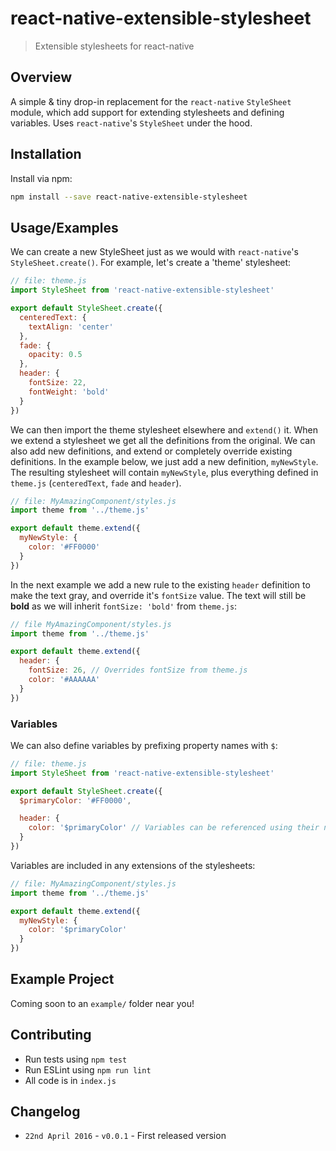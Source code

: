 # react-native-extensible-stylesheet
> Extensible stylesheets for react-native

## Overview

A simple & tiny drop-in replacement for the `react-native` `StyleSheet` module,
which add support for extending stylesheets and defining variables.  Uses
`react-native`'s `StyleSheet` under the hood.

## Installation

Install via npm:

```bash
npm install --save react-native-extensible-stylesheet
```

## Usage/Examples

We can create a new StyleSheet just as we would with `react-native`'s
`StyleSheet.create()`.  For example, let's create a 'theme' stylesheet:

```javascript
// file: theme.js
import StyleSheet from 'react-native-extensible-stylesheet'

export default StyleSheet.create({
  centeredText: {
    textAlign: 'center'
  },
  fade: {
    opacity: 0.5
  },
  header: {
    fontSize: 22,
    fontWeight: 'bold'
  }
})
```
We can then import the theme stylesheet elsewhere and `extend()` it.  When we
extend a stylesheet we get all the definitions from the original.   We can also
add new definitions, and extend or completely override existing definitions.
In the example below, we just add a new definition, `myNewStyle`.  The
resulting stylesheet will contain `myNewStyle`, plus everything defined in
`theme.js` (`centeredText`, `fade` and `header`).

```javascript
// file: MyAmazingComponent/styles.js
import theme from '../theme.js'

export default theme.extend({
  myNewStyle: {
    color: '#FF0000'
  }
})
```

In the next example we add a new rule to the existing `header` definition to
make the text gray, and override it's `fontSize` value.  The text will still
be **bold** as we will inherit `fontSize: 'bold'` from `theme.js`:

```javascript
// file MyAmazingComponent/styles.js
import theme from '../theme.js'

export default theme.extend({
  header: {
    fontSize: 26, // Overrides fontSize from theme.js
    color: '#AAAAAA'
  }
})
```

### Variables

We can also define variables by prefixing property names with `$`:

```javascript
// file: theme.js
import StyleSheet from 'react-native-extensible-stylesheet'

export default StyleSheet.create({
  $primaryColor: '#FF0000',

  header: {
    color: '$primaryColor' // Variables can be referenced using their names
  }
})
```

Variables are included in any extensions of the stylesheets:

```javascript
// file: MyAmazingComponent/styles.js
import theme from '../theme.js'

export default theme.extend({
  myNewStyle: {
    color: '$primaryColor'
  }
})
```

## Example Project

Coming soon to an `example/` folder near you!

## Contributing

- Run tests using `npm test`
- Run ESLint using `npm run lint`
- All code is in `index.js`

## Changelog

- `22nd April 2016` - `v0.0.1` - First released version
